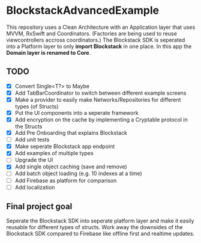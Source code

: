 # BlockstackAdvancedExample
This repository uses a Clean Architecture with an Application layer that uses MVVM, RxSwift and Coordinators. (Factories are being used to reuse viewcontrollers accross coordinators.)
The Blockstack SDK is seperated into a Platform layer to only **import Blockstack** in one place. 
In this app the **Domain layer is renamed to Core**.


## TODO
- [x] Convert Single<T?> to Maybe
- [x] Add TabBarCoordinator to switch between different example screens
- [x] Make a provider to easily make Networks/Repositories for different types (of Structs)
- [x] Put the UI components into a seperate framework
- [x] Add encryption on the cache by implementing a Cryptable protocol in the Structs
- [x] Add Pre Onboarding that explains Blockstack
- [ ] Add unit tests
- [x] Make seperate Blockstack app endpoint
- [x] Add examples of multiple types
- [ ] Upgrade the UI
- [x] Add single object caching (save and remove)
- [ ] Add batch object loading (e.g. 10 indexes at a time)
- [ ] Add Firebase as platform for comparison
- [ ] Add localization

## Final project goal
Seperate the Blockstack SDK into seperate platform layer and make it easily reusable for different types of structs. Work away the downsides of the Blockstack SDK compared to Firebase like offline first and realtime updates.
